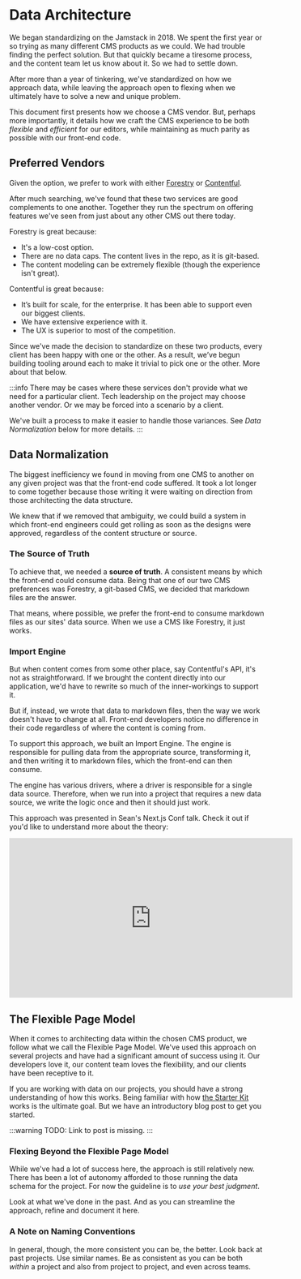 # Data Architecture

We began standardizing on the Jamstack in 2018. We spent the first year or so trying as many different CMS products as we could. We had trouble finding the perfect solution. But that quickly became a tiresome process, and the content team let us know about it. So we had to settle down.

After more than a year of tinkering, we've standardized on how we approach data, while leaving the approach open to flexing when we ultimately have to solve a new and unique problem.

This document first presents how we choose a CMS vendor. But, perhaps more importantly, it details how we craft the CMS experience to be both _flexible_ and _efficient_ for our editors, while maintaining as much parity as possible with our front-end code.

## Preferred Vendors

Given the option, we prefer to work with either [Forestry](https://www.forestry.io/) or [Contentful](https://www.contentful.com/).

After much searching, we've found that these two services are good complements to one another. Together they run the spectrum on offering features we've seen from just about any other CMS out there today.

Forestry is great because:

- It's a low-cost option.
- There are no data caps. The content lives in the repo, as it is git-based.
- The content modeling can be extremely flexible (though the experience isn't great).

Contentful is great because:

- It’s built for scale, for the enterprise. It has been able to support even our biggest clients.
- We have extensive experience with it.
- The UX is superior to most of the competition.

Since we've made the decision to standardize on these two products, every client has been happy with one or the other. As a result, we’ve begun building tooling around each to make it trivial to pick one or the other. More about that below.

:::info
There may be cases where these services don't provide what we need for a particular client. Tech leadership on the project may choose another vendor. Or we may be forced into a scenario by a client.

We've built a process to make it easier to handle those variances. See _Data Normalization_ below for more details.
:::

## Data Normalization

The biggest inefficiency we found in moving from one CMS to another on any given project was that the front-end code suffered. It took a lot longer to come together because those writing it were waiting on direction from those architecting the data structure.

We knew that if we removed that ambiguity, we could build a system in which front-end engineers could get rolling as soon as the designs were approved, regardless of the content structure or source.

### The Source of Truth

To achieve that, we needed a **source of truth**. A consistent means by which the front-end could consume data. Being that one of our two CMS preferences was Forestry, a git-based CMS, we decided that markdown files are the answer.

That means, where possible, we prefer the front-end to consume markdown files as our sites' data source. When we use a CMS like Forestry, it just works.

### Import Engine

But when content comes from some other place, say Contentful's API, it's not as straightforward. If we brought the content directly into our application, we'd have to rewrite so much of the inner-workings to support it.

But if, instead, we wrote that data to markdown files, then the way we work doesn't have to change at all. Front-end developers notice no difference in their code regardless of where the content is coming from.

To support this approach, we built an Import Engine. The engine is responsible for pulling data from the appropriate source, transforming it, and then writing it to markdown files, which the front-end can then consume.

The engine has various drivers, where a driver is responsible for a single data source. Therefore, when we run into a project that requires a new data source, we write the logic once and then it should just work.

This approach was presented in Sean's Next.js Conf talk. Check it out if you'd like to understand more about the theory:

<iframe width="560" height="315" src="https://www.youtube.com/embed/9j9bxDf428o" frameborder="0" allow="accelerometer; autoplay; clipboard-write; encrypted-media; gyroscope; picture-in-picture" allowfullscreen></iframe>

## The Flexible Page Model

When it comes to architecting data within the chosen CMS product, we follow what we call the Flexible Page Model. We've used this approach on several projects and have had a significant amount of success using it. Our developers love it, our content team loves the flexibility, and our clients have been receptive to it.

If you are working with data on our projects, you should have a strong understanding of how this works. Being familiar with how [the Starter Kit](https://github.com/ample/gatsby-starter-ample) works is the ultimate goal. But we have an introductory blog post to get you started.

:::warning
TODO: Link to post is missing.
:::

### Flexing Beyond the Flexible Page Model

While we've had a lot of success here, the approach is still relatively new. There has been a lot of autonomy afforded to those running the data schema for the project. For now the guideline is to _use your best judgment_.

Look at what we've done in the past. And as you can streamline the approach, refine and document it here.

### A Note on Naming Conventions

In general, though, the more consistent you can be, the better. Look back at past projects. Use similar names. Be as consistent as you can be both _within_ a project and also from project to project, and even across teams.
